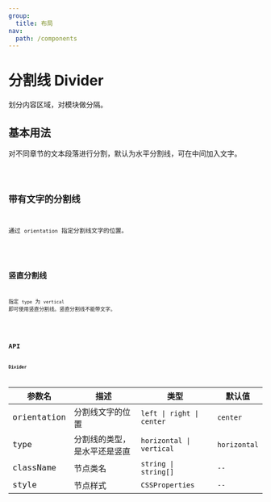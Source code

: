 ```yaml
---
group:
  title: 布局
nav:
  path: /components
---
```


# 分割线 Divider

划分内容区域，对模块做分隔。

## 基本用法

对不同章节的文本段落进行分割，默认为水平分割线，可在中间加入文字。

<code src="./__demo__/basics">

## 带有文字的分割线

通过 `orientation` 指定分割线文字的位置。

<code src="./__demo__/orientation">

## 竖直分割线

指定 `type` 为 `vertical` 即可使用竖直分割线。竖直分割线不能带文字。

<code src="./__demo__/vertical">

## API

**Divider**

| 参数名      | 描述                         | 类型                      | 默认值       |
| ----------- | ---------------------------- | ------------------------- | ------------ |
| orientation | 分割线文字的位置             | `left \| right \| center` | `center`     |
| type        | 分割线的类型，是水平还是竖直 | `horizontal \| vertical`  | `horizontal` |
| className   | 节点类名                     | `string \| string[]`      | `--`         |
| style       | 节点样式                     | `CSSProperties`           | `--`         |
